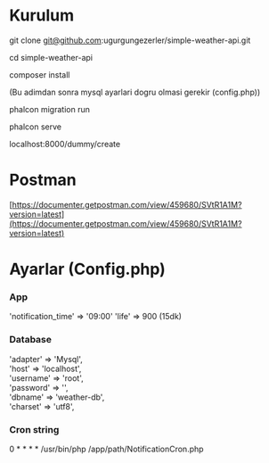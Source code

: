 # Kurulum
git clone git@github.com:ugurgungezerler/simple-weather-api.git

cd simple-weather-api

composer install

(Bu adimdan sonra mysql ayarlari dogru olmasi gerekir (config.php))

phalcon migration run 

phalcon serve

localhost:8000/dummy/create

# Postman
[https://documenter.getpostman.com/view/459680/SVtR1A1M?version=latest](https://documenter.getpostman.com/view/459680/SVtR1A1M?version=latest)

# Ayarlar (Config.php)
### App
'notification_time' => '09:00'
'life' => 900 (15dk)
### Database
  'adapter' => 'Mysql',  
  'host' => 'localhost',  
  'username' => 'root',  
  'password' => '',  
  'dbname' => 'weather-db',  
  'charset' => 'utf8',  
### Cron string  
0 * * * * /usr/bin/php /app/path/NotificationCron.php

